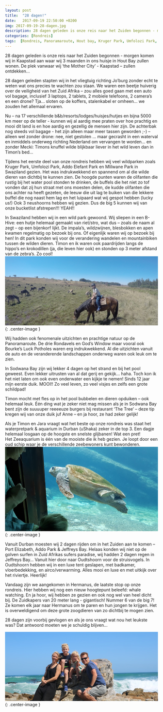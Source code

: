 ```yaml
---
layout: post
title:  "28 dagen!"
date:   2017-09-19 22:50:00 +0200
img: 2017-09-19-28-dagen.jpg
description: 28 dagen geleden is onze reis naar het Zuiden begonnen - morgen komen wij in Kaapstad aan waar wij 3 maanden in ons huisje in Hout Bay zullen wonen.  De plek vanwaar wij ‘the Mother City’ - Kaapstad – zullen ontdekken…."
categories: [Rondreis]
tags:  [Rondreis, Panoramaroute, Hout bay, Kruger Park, Umfolozi Park, Addo Elefant Park, Mlilwane Park, Swaziland, Hermanus ]
---
```

28 dagen geleden is onze reis naar het Zuiden begonnen - morgen komen wij in Kaapstad aan waar wij 3 maanden in ons huisje in Hout Bay zullen wonen.  De plek vanwaar wij ‘the Mother City’ - Kaapstad – zullen ontdekken…

28 dagen geleden stapten wij in het vliegtuig richting Jo’burg zonder echt te weten wat ons precies te wachten zou staan. We waren een beetje huiverig over de veiligheid van het Zuid Afrika – zou alles goed gaan met een auto vol bagage, inclusief 3 laptops, 2 tablets, 2 mobiele telefoons, 2 camera’s en een drone? 
Tja… sloten op de koffers, stalenkabel er omheen… we zouden het allemaal ervaren.

Nu – na 17 verschillende b&b/resorts/lodges/huisjes/hutjes en bijna 5000 km meer op de teller - kunnen wij al aardig mee praten over hoe prachtig en mooi dit land is en hoe aardig en gezellig de mensen hier zijn.  De achterbak nog steeds vol bagage - het zijn alleen maar meer tassen geworden ;-) – alleen wel zonder drone: nee, niet gestolen … maar gecrasht in een waterval en inmiddels onderweg richting Nederland om vervangen te worden… en zonder Mecki: Timons knuffel wilde blijkbaar liever in het wild leven dan in Timon’s bed…

Tijdens het eerste deel van onze rondreis hebben wij  veel wildparken zoals Kruger Park, Umfolozi Park, Addo Elefant Park en Mlilwane Park in Swaziland gezien. Het was indrukwekkend en spannend om al die wilde dieren van dichtbij te kunnen zien.  De hoogde punten waren  de olifanten die rustig bij het water pool stonden te drinken, de buffels die het niet zo tof vonden dat zij hun straat met ons moesten delen, de kudde olifanten die ons achter na heeft gezeten, de leeuw die uit lag te buiken van die lekkere buffel die nog naast hem lag en het luipaard wat wij gespot hebben (lucky us!) Ook 3 neushoorns hebben wij gezien. Dus de big 5 kunnen wij van onze bucketlist afstrepen!!! YEAH!! 

In Swaziland hebben wij in een wild park gewoond. Wij sliepen in een B-Hive: een hutje helemaal gemaakt van riet/stro, wat dus – zoals de naam al zegt – op een bijenkorf lijkt. De impala’s, wildzwijnen, blesbokken en apen kwamen regelmatig op bezoek bij ons. Of eigenlijk waren wij op bezoek bij hen! In dit park konden wij  voor de verandering wandelen en mountainbiken tussen de wilden dieren. Timon en ik waren ook paardrijden langs de hippo’s en krokodillen (ja, die leven hier ook) en stonden op 3 meter afstand van de zebra’s. Zo cool! 
![De zebra's op 3 meter afstand](/images/2017-09-19-28-dagen_2.jpg){: .center-image }


Wij hadden ook fenomenale uitzichten en prachtige natuur op de Panoramaroute. De drie Rondavels en God’s Window maar vooral ook Bourke’s Luck Potholes waren erg indrukwekkend.  Al die uitzichten vanuit de auto en de veranderende landschappen onderweg waren ook leuk om te zien.  

In Sodwana Bay zijn wij lekker 4 dagen op het strand en bij het pool geweest. Even lekker uitrusten van al dat gerij en gekijk… haha. Toch kon ik het niet laten om ook even onderwater een kijkje te nemen! Sinds 12 jaar mijn eerste duik. MOOI!! Zo veel leven, zo veel visjes en zelfs een grote schildpad!

Timon mocht met fles op in het pool bubbelen en dieren opduiken – ook helemaal leuk.  Één ding wat je zeker niet mag missen als je in Sodwana Bay bent zijn de suuuuper reeeeuze burgers bij restaurant ‘The Tree’ – deze tip kregen wij van onze duik juf Anne – en ja hoor, ze had zeker gelijk! 

Als je Timon en Jara vraagt wat het beste op onze rondreis was staat het waterpretpark & aquarium in Durban (uShaka) zeker in de top 3. Een dagje helemaal losgaan op de hoogste en snelste glijbanen! Wat een pret!  
Het Zeeaquarium is één van de mooiste die ik heb gezien.  Je loopt door een oud schip waar je de verschillende zeebewoners kunt bewonderen.
![uShaka - grote schildpad](/images/2017-09-19-28-dagen_3.jpg){: .center-image }

Vanuit Durban moesten wij 2 dagen rijden om in het Zuiden aan te komen – Port Elizabeth, Addo Park & Jeffreys Bay.  Helaas konden wij niet op de golven surfen in Zuid Afrikas sufers paradise, wij hadden 2 dagen regen in Jeffreys Bay…
Vanuit hier door naar Oudtshoorn voor de struisvogels. In Oudtshoorn hebben wij in een luxe tent geslapen, met badkamer, vloerbedekking, en airco/verwarming. Alles mooi en luxe en met uitkijk over het riviertje. Heerlijk! 

Vandaag zijn we aangekomen in Hermanus, de laatste stop op onze rondreis. Hier hebben wij nog een nieuw hoogtepunt beleefd: whale watching. En ja hoor, wij hebben ze gezien en ook nog wel van heel dicht bij. De Zuidkapers van 20 meter lang -  gigantisch! Nummer 6 van de big 7! Ze komen elk jaar naar Hermanus om te paren en hun jongen te krijgen.  Het is overweldigend om deze grote zoogdieren van zo dichtbij te mogen zien.  

28 dagen zijn voorbij gevlogen en als je ons vraagt wat nou het leukste was? 
Dat antwoord moeten we je schuldig blijven… 

![Groeten uit Hermanus](/images/2017-09-19-28-dagen_4.jpg){: .center-image }



